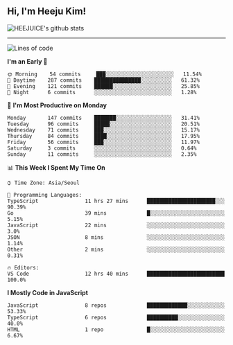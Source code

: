 ## Hi, I'm Heeju Kim!

![HEEJUICE's github stats](https://github-readme-stats.vercel.app/api?username=HEEJUICE&show_icons=true)

---
<!--START_SECTION:waka-->
![Lines of code](https://img.shields.io/badge/From%20Hello%20World%20I%27ve%20Written-19.5%20million%20lines%20of%20code-blue)

**I'm an Early 🐤** 

```text
🌞 Morning    54 commits     ███░░░░░░░░░░░░░░░░░░░░░░   11.54% 
🌆 Daytime    287 commits    ███████████████░░░░░░░░░░   61.32% 
🌃 Evening    121 commits    ██████░░░░░░░░░░░░░░░░░░░   25.85% 
🌙 Night      6 commits      ░░░░░░░░░░░░░░░░░░░░░░░░░   1.28%

```
📅 **I'm Most Productive on Monday** 

```text
Monday       147 commits    ███████░░░░░░░░░░░░░░░░░░   31.41% 
Tuesday      96 commits     █████░░░░░░░░░░░░░░░░░░░░   20.51% 
Wednesday    71 commits     ███░░░░░░░░░░░░░░░░░░░░░░   15.17% 
Thursday     84 commits     ████░░░░░░░░░░░░░░░░░░░░░   17.95% 
Friday       56 commits     ███░░░░░░░░░░░░░░░░░░░░░░   11.97% 
Saturday     3 commits      ░░░░░░░░░░░░░░░░░░░░░░░░░   0.64% 
Sunday       11 commits     ░░░░░░░░░░░░░░░░░░░░░░░░░   2.35%

```


📊 **This Week I Spent My Time On** 

```text
⌚︎ Time Zone: Asia/Seoul

💬 Programming Languages: 
TypeScript               11 hrs 27 mins      ██████████████████████░░░   90.39% 
Go                       39 mins             █░░░░░░░░░░░░░░░░░░░░░░░░   5.15% 
JavaScript               22 mins             ░░░░░░░░░░░░░░░░░░░░░░░░░   3.0% 
JSON                     8 mins              ░░░░░░░░░░░░░░░░░░░░░░░░░   1.14% 
Other                    2 mins              ░░░░░░░░░░░░░░░░░░░░░░░░░   0.31%

🔥 Editors: 
VS Code                  12 hrs 40 mins      █████████████████████████   100.0%

```

**I Mostly Code in JavaScript** 

```text
JavaScript               8 repos             █████████████░░░░░░░░░░░░   53.33% 
TypeScript               6 repos             ██████████░░░░░░░░░░░░░░░   40.0% 
HTML                     1 repo              █░░░░░░░░░░░░░░░░░░░░░░░░   6.67%

```



<!--END_SECTION:waka-->
